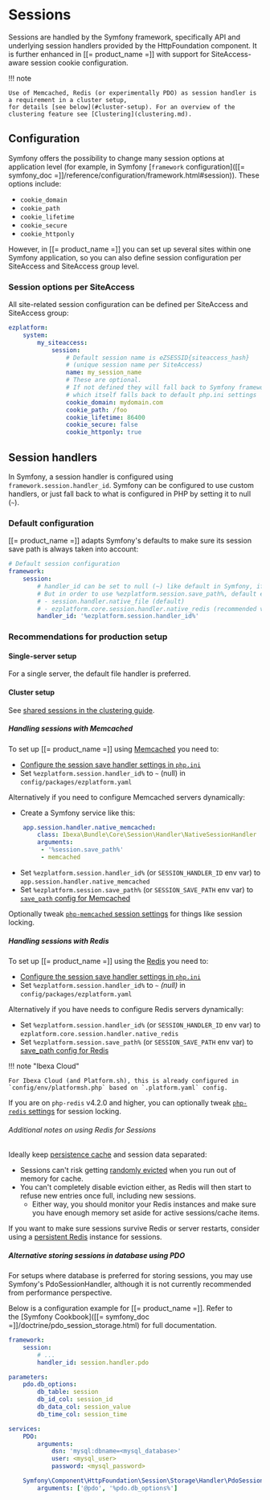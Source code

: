 # Sessions

Sessions are handled by the Symfony framework, specifically API and underlying session handlers provided by the HttpFoundation component.
It is further enhanced in [[= product_name =]] with support for SiteAccess-aware session cookie configuration.

!!! note

    Use of Memcached, Redis (or experimentally PDO) as session handler is a requirement in a cluster setup,
    for details [see below](#cluster-setup). For an overview of the clustering feature see [Clustering](clustering.md).

## Configuration

Symfony offers the possibility to change many session options at application level
(for example, in Symfony [`framework` configuration]([[= symfony_doc =]]/reference/configuration/framework.html#session)).
These options include:

- `cookie_domain`
- `cookie_path`
- `cookie_lifetime`
- `cookie_secure`
- `cookie_httponly`

However, in [[= product_name =]] you can set up several sites within one Symfony application,
so you can also define session configuration per SiteAccess and SiteAccess group level.

### Session options per SiteAccess

All site-related session configuration can be defined per SiteAccess and SiteAccess group:

``` yaml
ezplatform:
    system:
        my_siteaccess:
            session:
                # Default session name is eZSESSID{siteaccess_hash}
                # (unique session name per SiteAccess)
                name: my_session_name
                # These are optional. 
                # If not defined they will fall back to Symfony framework configuration, 
                # which itself falls back to default php.ini settings
                cookie_domain: mydomain.com
                cookie_path: /foo
                cookie_lifetime: 86400
                cookie_secure: false
                cookie_httponly: true
```

## Session handlers

In Symfony, a session handler is configured using `framework.session.handler_id`.
Symfony can be configured to use custom handlers, or just fall back to what is configured in PHP by setting it to null (`~`).

### Default configuration

[[= product_name =]] adapts Symfony's defaults to make sure its session save path is always taken into account:

``` yaml
# Default session configuration
framework:
    session:
        # handler_id can be set to null (~) like default in Symfony, if it so will use default session handler from php.ini
        # But in order to use %ezplatform.session.save_path%, default eZ Platform instead sets %ezplatform.session.handler_id% to:
        # - session.handler.native_file (default)
        # - ezplatform.core.session.handler.native_redis (recommended value for Cluster usage, using php-redis session handler )
        handler_id: '%ezplatform.session.handler_id%'
```

### Recommendations for production setup

#### Single-server setup

For a single server, the default file handler is preferred.

#### Cluster setup

See [shared sessions in the clustering guide](clustering.md#shared-sessions).

##### Handling sessions with Memcached

To set up [[= product_name =]] using [Memcached](https://pecl.php.net/package/memcached) you need to:

- [Configure the session save handler settings in `php.ini`](http://php.net/manual/en/memcached.sessions.php)
- Set `%ezplatform.session.handler_id%` to `~` (null) in `config/packages/ezplatform.yaml`

Alternatively if you need to configure Memcached servers dynamically:

- Create a Symfony service like this:

```yaml
    app.session.handler.native_memcached:
        class: Ibexa\Bundle\Core\Session\Handler\NativeSessionHandler
        arguments:
         - '%session.save_path%'
         - memcached
```

- Set `%ezplatform.session.handler_id%` (or `SESSION_HANDLER_ID` env var) to `app.session.handler.native_memcached`
- Set `%ezplatform.session.save_path%` (or `SESSION_SAVE_PATH` env var) to [`save_path` config for Memcached](http://php.net/manual/en/memcached.sessions.php)

Optionally tweak [`php-memcached` session settings](http://php.net/manual/en/memcached.configuration.php) for things like
session locking.

##### Handling sessions with Redis

To set up [[= product_name =]] using the [Redis](https://pecl.php.net/package/redis) you need to:

- [Configure the session save handler settings in `php.ini`](https://github.com/phpredis/phpredis/#php-session-handler)
- Set `%ezplatform.session.handler_id%` to `~` _(null)_ in `config/packages/ezplatform.yaml`

Alternatively if you have needs to configure Redis servers dynamically:

- Set `%ezplatform.session.handler_id%` (or `SESSION_HANDLER_ID` env var) to `ezplatform.core.session.handler.native_redis`
- Set `%ezplatform.session.save_path%` (or `SESSION_SAVE_PATH` env var) to [save_path config for Redis](https://github.com/phpredis/phpredis/#php-session-handler)

!!! note "Ibexa Cloud"

    For Ibexa Cloud (and Platform.sh), this is already configured in `config/env/platformsh.php` based on `.platform.yaml` config.

If you are on `php-redis` v4.2.0 and higher, you can optionally tweak [`php-redis` settings](https://github.com/phpredis/phpredis#session-locking) for session locking.

###### Additional notes on using Redis for Sessions

Ideally keep [persistence cache](persistence_cache.md) and session data separated:

- Sessions can't risk getting [randomly evicted](https://redis.io/topics/lru-cache#eviction-policies) when you run out of memory for cache.
- You can't completely disable eviction either, as Redis will then start to refuse new entries once full, including new sessions.
  - Either way, you should monitor your Redis instances and make sure you have enough memory set aside for active sessions/cache items.

If you want to make sure sessions survive Redis or server restarts, consider using a [persistent Redis](https://redis.io/topics/persistence) instance for sessions.

##### Alternative storing sessions in database using PDO

For setups where database is preferred for storing sessions, you may use Symfony's PdoSessionHandler,
although it is not currently recommended from performance perspective.

Below is a configuration example for [[= product_name =]]. Refer to the [Symfony Cookbook]([[= symfony_doc =]]/doctrine/pdo_session_storage.html) for full documentation.

``` yaml
framework:
    session:
        # ...
        handler_id: session.handler.pdo

parameters:
    pdo.db_options:
        db_table: session
        db_id_col: session_id
        db_data_col: session_value
        db_time_col: session_time

services:
    PDO:
        arguments:
            dsn: 'mysql:dbname=<mysql_database>'
            user: <mysql_user>
            password: <mysql_password>

    Symfony\Component\HttpFoundation\Session\Storage\Handler\PdoSessionHandler:
        arguments: ['@pdo', '%pdo.db_options%']
```
